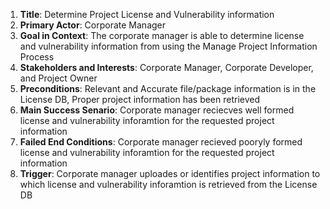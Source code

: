 1. **Title**: Determine Project License and Vulnerability information
2. **Primary Actor**: Corporate Manager
3. **Goal in Context**: The corporate manager is able to determine license and vulnerability information from using the Manage Project Information Process
4. **Stakeholders and Interests**: Corporate Manager, Corporate Developer, and Project Owner
5. **Preconditions**: Relevant and Accurate file/package information is in the License DB, Proper project information has been retrieved
6. **Main Success Senario**: Corporate manager reciecves well formed license and vulnerability inforamtion for the requested project information
7. **Failed End Conditions**: Corporate manager recieved pooryly formed license and vulnerability inforamtion for the requested project information  
8. **Trigger**: Corporate manager uploades or identifies project information to which license and vulnerability inforamtion is retrieved from the License DB
